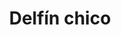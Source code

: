 ---
title: Delfín chico
date: 
draft: false

# descripcion
description : Dije de plata y nácar

materials: Plata 925

color: Plateado y nácar blanco

dimensions: 1cm ancho

code: 02-25-0685

type: "Dijes"

categories: []

price: $1.310,00

# Images
# first image will be shown in the product page
images:
  # - image: "images/path_to_image"
  # La ubicacion de las imagenes es imagenes/Dijes/Dijes.Nácar/02-25-0685-delfin-chico
  - image: "./images/dijes/nácar/02-25-0685.JPG"
---